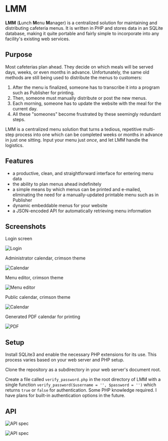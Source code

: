 # LMM

**LMM** (**L**unch **M**enu **M**anager) is a centralized solution for maintaining and distributing cafeteria menus. It is written in PHP and stores data in an SQLite database, making it quite portable and fairly simple to incorporate into any facility's existing web services.

## Purpose

Most cafeterias plan ahead. They decide on which meals will be served days, weeks, or even months in advance. Unfortunately, the same old methods are still being used to distribute the menus to customers:

1. After the menu is finalized, someone has to transcribe it into a program such as Publisher for printing.
2. Then, someone must manually distribute or post the new menus.
3. Each morning, someone has to update the website with the meal for the current day.
4. All these "someones" become frustrated by these seemingly redundant steps.

LMM is a centralized menu solution that turns a tedious, repetitive multi-step process into one which can be completed weeks or months in advance in just one sitting. Input your menu just *once*, and let LMM handle the logistics.

## Features

* a productive, clean, and straightforward interface for entering menu data
* the ability to plan menus ahead indefinitely
* a simple means by which menus can be printed and e-mailed, eliminating the need for a manually-updated printable menu such as in Publisher
* dynamic embeddable menus for your website
* a JSON-encoded API for automatically retrieving menu information


## Screenshots

Login screen

![Login](http://i.imgur.com/Mc1rVYy.png)

Administrator calendar, crimson theme

![Calendar](http://i.imgur.com/7LKHp4h.png)

Menu editor, crimson theme

![Menu editor](http://i.imgur.com/bbjr0LH.png)

Public calendar, crimson theme

![Calendar](http://i.imgur.com/piJWIK1.png)

Generated PDF calendar for printing

![PDF](http://i.imgur.com/dOTLqTG.png)



## Setup

Install SQLite3 and enable the necessary PHP extensions for its use. This process varies based on your web server and PHP setup.

Clone the repository as a subdirectory in your web server's document root.

Create a file called `verify_password.php` in the root directory of LMM with a single function `verify_password($username = '', $password = '')` which returns `true` or `false` for authentication. Some PHP knowledge required. I have plans for built-in authentication options in the future.

## API

![API spec](http://i.imgur.com/jwBTfB5.png)

![API spec](http://i.imgur.com/mYJRfEm.png)
